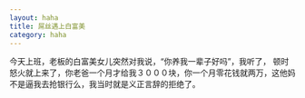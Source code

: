 ```yaml
---
layout: haha
title: 屌丝遇上白富美
category: haha
---
```

今天上班，老板的白富美女儿突然对我说，“你养我一辈子好吗”，我听了， 顿时怒火就上来了，你老爸一个月才给我３０００块，你一个月零花钱就两万，这他妈不是逼我去抢银行么，我当时就是义正言辞的拒绝了。
